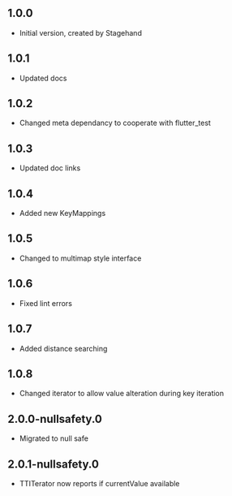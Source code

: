 ## 1.0.0

- Initial version, created by Stagehand

## 1.0.1

- Updated docs

## 1.0.2

- Changed meta dependancy to cooperate with flutter_test

## 1.0.3

- Updated doc links

## 1.0.4

- Added new KeyMappings

## 1.0.5

- Changed to multimap style interface

## 1.0.6

- Fixed lint errors

## 1.0.7

- Added distance searching

## 1.0.8

- Changed iterator to allow value alteration during key iteration

## 2.0.0-nullsafety.0

- Migrated to null safe

## 2.0.1-nullsafety.0

- TTITerator now reports if currentValue available

